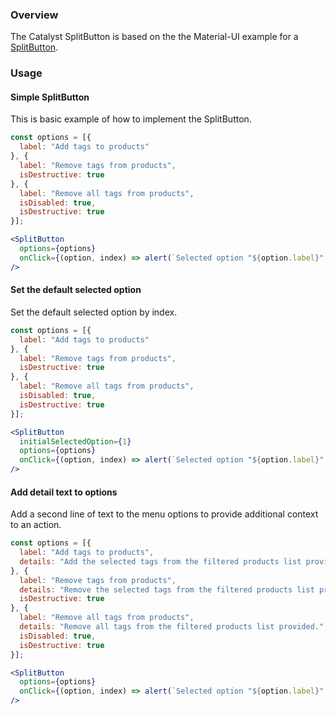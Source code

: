 ### Overview

The Catalyst SplitButton is based on the the Material-UI example for a [SplitButton](https://material-ui.com/components/buttons/#split-button).

### Usage

#### Simple SplitButton

This is basic example of how to implement the SplitButton.

```jsx
const options = [{
  label: "Add tags to products"
}, {
  label: "Remove tags from products",
  isDestructive: true
}, {
  label: "Remove all tags from products",
  isDisabled: true,
  isDestructive: true
}];

<SplitButton
  options={options}
  onClick={(option, index) => alert(`Selected option "${option.label}" at index (${index})`)}
/>
```

#### Set the default selected option

Set the default selected option by index.

```jsx
const options = [{
  label: "Add tags to products"
}, {
  label: "Remove tags from products",
  isDestructive: true
}, {
  label: "Remove all tags from products",
  isDisabled: true,
  isDestructive: true
}];

<SplitButton
  initialSelectedOption={1}
  options={options}
  onClick={(option, index) => alert(`Selected option "${option.label}" at index (${index})`)}
/>
```

#### Add detail text to options

Add a second line of text to the menu options to provide additional context to an action.

```jsx
const options = [{
  label: "Add tags to products",
  details: "Add the selected tags from the filtered products list provided."
}, {
  label: "Remove tags from products",
  details: "Remove the selected tags from the filtered products list provided.",
  isDestructive: true
}, {
  label: "Remove all tags from products",
  details: "Remove all tags from the filtered products list provided.",
  isDisabled: true,
  isDestructive: true
}];

<SplitButton
  options={options}
  onClick={(option, index) => alert(`Selected option "${option.label}" at index (${index})`)}
/>